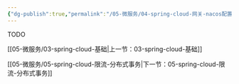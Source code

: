 ```yaml
---
{"dg-publish":true,"permalink":"/05-微服务/04-spring-cloud-网关-nacos配置/","dgPassFrontmatter":true}
---
```




TODO


[[05-微服务/03-spring-cloud-基础\|上一节：03-spring-cloud-基础]]

[[05-微服务/05-spring-cloud-限流-分布式事务\|下一节：05-spring-cloud-限流-分布式事务]]